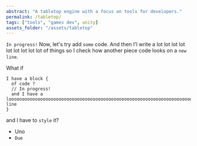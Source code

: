 ```yaml
---
abstract: "A tabletop engine with a focus on tools for developers."
permalink: /tabletop/
tags: ["tools", "games dev", unity]
assets_folder: "/assets/tabletop"
---
```


`In progress!` Now, let's try add `some` code. And then I'l write a lot lot lot lot lot lot lot lot lot of things so I check how another piece code looks on a `new line`.

What if
```
I have a block {
  of code ?
  // In progress!
  and I have a loooooooooooooooooooooooooooooooooooooooooooooooooooooooooooooooooooooooooooooooooong line
}
```
and I have to `style` it?

* Uno
* `Due`
